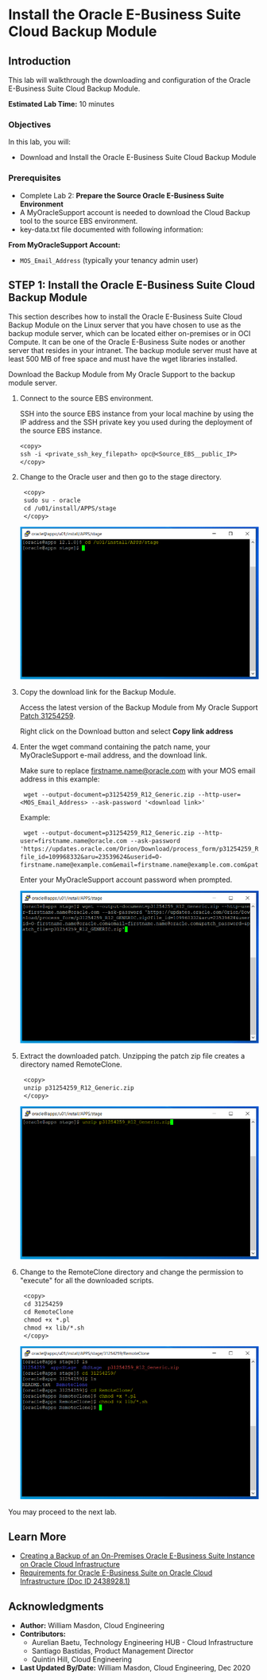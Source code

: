 # Install the Oracle E-Business Suite Cloud Backup Module

## Introduction

This lab will walkthrough the downloading and configuration of the Oracle E-Business Suite Cloud Backup Module. 

**Estimated Lab Time:** 10 minutes

### **Objectives**

In this lab, you will:
* Download and Install the Oracle E-Business Suite Cloud Backup Module

### **Prerequisites**

* Complete Lab 2: **Prepare the Source Oracle E-Business Suite Environment**
* A MyOracleSupport account is needed to download the Cloud Backup tool to the source EBS environment.
* key-data.txt file documented with following information:

**From MyOracleSupport Account:**

* `MOS_Email_Address` (typically your tenancy admin user)

## **STEP 1:** Install the Oracle E-Business Suite Cloud Backup Module

This section describes how to install the Oracle E-Business Suite Cloud Backup Module on the Linux server that you have chosen to use as the backup module server, which can be located either on-premises or in OCI Compute. It can be one of the Oracle E-Business Suite nodes or another server that resides in your intranet. The backup module server must have at least 500 MB of free space and must have the wget libraries installed.

Download the Backup Module from My Oracle Support to the backup module server.

1. Connect to the source EBS environment.

    SSH into the source EBS instance from your local machine by using the IP address and the SSH private key you used during the deployment of the source EBS instance. 

    ```
    <copy>
    ssh -i <private_ssh_key_filepath> opc@<Source_EBS__public_IP>
    </copy>
    ```

2. Change to the Oracle user and then go to the stage directory.

        <copy>
        sudo su - oracle
        cd /u01/install/APPS/stage
        </copy>

    ![](./images/21.png " ")

3. Copy the download link for the Backup Module. 

    Access the latest version of the Backup Module from My Oracle Support [Patch 31254259](https://updates.oracle.com/download/31254259.html). 

    Right click on the Download button and select **Copy link address**

4. Enter the wget command containing the patch name, your MyOracleSupport e-mail address, and the download link.

    Make sure to replace firstname.name@oracle.com with your MOS email address in this example: 

        wget --output-document=p31254259_R12_Generic.zip --http-user=<MOS_Email_Address> --ask-password '<download link>'
    
    Example:

        wget --output-document=p31254259_R12_Generic.zip --http-user=firstname.name@oracle.com --ask-password 'https://updates.oracle.com/Orion/Download/process_form/p31254259_R12_GENERIC.zip?file_id=109968332&aru=23539624&userid=O-firstname.name@example.com&email=firstname.name@example.com.com&patch_password=&patch_file=p31254259_R12_GENERIC.zip'

    Enter your MyOracleSupport account password when prompted. 

    ![](./images/22.png " ")

5. Extract the downloaded patch. Unzipping the patch zip file creates a directory named RemoteClone.

        <copy>
        unzip p31254259_R12_Generic.zip
        </copy>

    ![](./images/23.png " ")

6. Change to the RemoteClone directory and change the permission to "execute" for all the downloaded scripts.

        <copy>
        cd 31254259
        cd RemoteClone
        chmod +x *.pl
        chmod +x lib/*.sh
        </copy>

    ![](./images/24.png " ")
  
You may proceed to the next lab.

## Learn More

* [Creating a Backup of an On-Premises Oracle E-Business Suite Instance on Oracle Cloud Infrastructure](https://www.oracle.com/webfolder/technetwork/tutorials/obe/cloud/compute-iaas/creating_backup_of_ebs_instance_on_oci/101_backup_oci.html)
* [Requirements for Oracle E-Business Suite on Oracle Cloud Infrastructure (Doc ID 2438928.1)](https://support.oracle.com/epmos/faces/DocumentDisplay?_afrLoop=97656525609392&id=2438928.1&_afrWindowMode=0&_adf.ctrl-state=1bsk4t5eng_4#S2)

## Acknowledgments

* **Author:** William Masdon, Cloud Engineering
* **Contributors:** 
    - Aurelian Baetu, Technology Engineering HUB - Cloud Infrastructure
    - Santiago Bastidas, Product Management Director
    - Quintin Hill, Cloud Engineering
* **Last Updated By/Date:** William Masdon, Cloud Engineering, Dec 2020


